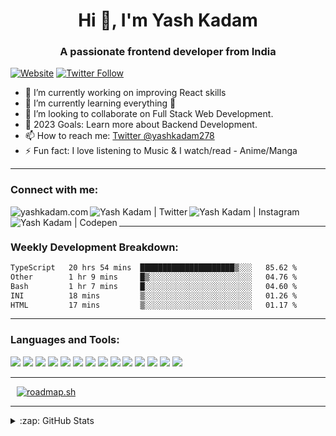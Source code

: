 <h1 align="center">Hi 👋, I'm Yash Kadam</h1>
<h3 align="center">A passionate frontend developer from India</h3>

[![Website](https://img.shields.io/website?label=yashkadam.com&style=for-the-badge&url=https://www.yashkadam.com/)](https://www.yashkadam.com/)
[![Twitter Follow](https://img.shields.io/twitter/follow/yashkadam278?color=1DA1F2&logo=twitter&style=for-the-badge)](https://twitter.com/intent/follow?original_referer=https%3A%2F%2Fgithub.com%2Fyash-278&screen_name=yashkadam278)


<!-- - 🎓 Masters Degree in Computer Science. -->
- 🔭 I’m currently working on improving React skills
- 🌱 I’m currently learning everything 🤣
- 👯 I’m looking to collaborate on Full Stack Web Development.
- 🥅 2023 Goals: Learn more about Backend Development.
- 📫 How to reach me: [Twitter @yashkadam278](https://twitter.com/yashkadam278)
- ⚡ Fun fact: I love listening to Music & I watch/read - Anime/Manga

---

### Connect with me:

[<img align="left" alt="yashkadam.com" src="https://img.shields.io/badge/website-000000?style=for-the-badge&logo=About.me&logoColor=white" />][website]
[<img align="left" alt="Yash Kadam | Twitter" src="https://img.shields.io/badge/Twitter-1DA1F2?style=for-the-badge&logo=twitter&logoColor=white" />][twitter]
[<img align="left" alt="Yash Kadam | Instagram" src="https://img.shields.io/badge/Instagram-E4405F?style=for-the-badge&logo=instagram&logoColor=white" />][instagram]
[<img align="left" alt="Yash Kadam | Codepen" src="https://img.shields.io/badge/Codepen-000000?style=for-the-badge&logo=codepen&logoColor=white" />][codepen]

<br />

---

### Weekly Development Breakdown:

<!--START_SECTION:waka-->

```txt
TypeScript   20 hrs 54 mins  █████████████████████▒░░░   85.62 %
Other        1 hr 9 mins     █▒░░░░░░░░░░░░░░░░░░░░░░░   04.76 %
Bash         1 hr 7 mins     █░░░░░░░░░░░░░░░░░░░░░░░░   04.60 %
INI          18 mins         ▒░░░░░░░░░░░░░░░░░░░░░░░░   01.26 %
HTML         17 mins         ▒░░░░░░░░░░░░░░░░░░░░░░░░   01.17 %
```

<!--END_SECTION:waka-->

---

### Languages and Tools:

<img src="https://img.shields.io/badge/HTML5-E34F26?style=for-the-badge&logo=html5&logoColor=white" /> <img src="https://img.shields.io/badge/HTML5-E34F26?style=for-the-badge&logo=html5&logoColor=white"/> <img src="https://img.shields.io/badge/CSS3-1572B6?style=for-the-badge&logo=css3&logoColor=white"/> <img src="https://img.shields.io/badge/JavaScript-323330?style=for-the-badge&logo=javascript&F7DF1E"/> <img src="https://img.shields.io/badge/Node.js-339933?style=for-the-badge&logo=nodedotjs&logoColor=white"/> <img src="https://img.shields.io/badge/Sass-CC6699?style=for-the-badge&logo=sass&logoColor=white"/> <img src="https://img.shields.io/badge/Tailwind_CSS-38B2AC?style=for-the-badge&logo=tailwind-css&white"/> <img src="https://img.shields.io/badge/Express.js-000000?style=for-the-badge&logo=express&logoColor=white"/> <img src="https://img.shields.io/badge/React-20232A?style=for-the-badge&logo=react&logoColor=61DAFB"/> <img src="https://img.shields.io/badge/React_Router-CA4245?style=for-the-badge&logo=react-router&white"/> <img src="https://img.shields.io/badge/Redux-593D88?style=for-the-badge&logo=redux&logoColor=white"/> <img src="https://img.shields.io/badge/MongoDB-4EA94B?style=for-the-badge&logo=mongodb&logoColor=white"/> <img src="https://img.shields.io/badge/Netlify-00C7B7?style=for-the-badge&logo=netlify&logoColor=white"/> <img src="https://img.shields.io/badge/Figma-F24E1E?style=for-the-badge&logo=figma&logoColor=white"/>

---

<p>
  <a href="https://roadmap.sh" ><img style="margin:0px 10px;" align="center" src="https://api.roadmap.sh/v1-badge/wide/643baae1e2725773748ebd62?variant=dark" alt="roadmap.sh"/></a>
</p>

---

<p>
<details>
  <summary>:zap: GitHub Stats</summary>
  <br/>

  <img align="center" src="https://github-readme-stats.vercel.app/api/top-langs?username=yash-278&show_icons=true&theme=dark&locale=en&layout=compact&bg_color=1e1e2e&text_color=cdd6f4&icon_color=cba6f7&title_color=94e2d5" alt="yash-278" />
    <img align="center" src="https://github-readme-stats.vercel.app/api?username=yash-278&show_icons=true&theme=dark&locale=en" alt="yash-278" />
</details>
</p>

[website]: https://www.yashkadam.com/
[twitter]: https://twitter.com/yashkadam278
[instagram]: https://www.instagram.com/yash__codes
[codepen]: https://codepen.io/yash-278
